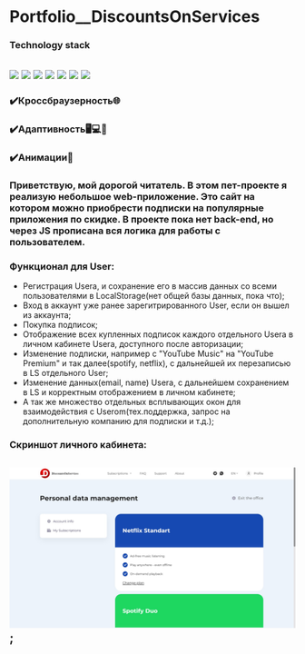 # Portfolio__DiscountsOnServices

### Technology stack
<img src="https://img.shields.io/badge/gulp-fae28d?style=for-the-badge&logo=gulp&logoColor=ЦВЕТ ЛОГОТИПА"/> <img src="https://img.shields.io/badge/HTML5-0e0915?style=for-the-badge&logo=HTML5&logoColor=ЦВЕТ ЛОГОТИПА"/> <img src="https://img.shields.io/badge/CSS3-192240?style=for-the-badge&logo=CSS3&logoColor=ЦВЕТ ЛОГОТИПА"/> <img src="https://img.shields.io/badge/SCSS-545a8c?style=for-the-badge&logo=Sass&logoColor=ЦВЕТ ЛОГОТИПА"/> <img src="https://img.shields.io/badge/JavaScript-005067?style=for-the-badge&logo=JavaScript&logoColor=ЦВЕТ ЛОГОТИПА"/> <img src="https://img.shields.io/badge/BEM-d386a7?style=for-the-badge&logo=BEM&logoColor=ЦВЕТ ЛОГОТИПА"/> <img src="https://img.shields.io/badge/Git-545a8c?style=for-the-badge&logo=Git&logoColor=ЦВЕТ ЛОГОТИПА"/>
---
### ✔️Кроссбраузерность🌐  
### ✔️Адаптивность🖥️💻📱
### ✔️Анимации🌌
### Приветствую, мой дорогой читатель. В этом пет-проекте я реализую небольшое web-приложение. Это сайт на котором можно приобрести подписки на популярные приложения по скидке. В проекте пока нет back-end, но через JS прописана вся логика для работы с пользователем. 
### Функционал для User:
- Регистрация Usera, и сохранение его в массив данных со всеми пользователями в LocalStorage(нет общей базы данных, пока что);
- Вход в аккаунт уже ранее зарегитрированного User, если он вышел из аккаунта;
- Покупка подписок;
- Отображение всех купленных подписок каждого отдельного Userа в личном кабинете Usera, доступного после авторизации;
- Изменение подписки, например с "YouTube Music" на "YouTube Premium" и так далее(spotify, netflix), с дальнейшей их перезаписью в LS отдельного User;
- Изменение данных(email, name) Usera, с дальнейшем сохранением в LS и корректным отображением в личном кабинете;
- А так же множество отдельных всплывающих окон для взаимодействия с Userоm(тех.поддержка, запрос на дополнительную компанию для подписки и т.д.);

### Скриншот личного кабинета:
![screen](readme_image/profile-sub.jpg);
---



